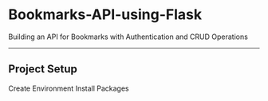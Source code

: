 # Bookmarks-API-using-Flask
Building an API for Bookmarks with Authentication and CRUD Operations

---

## Project Setup
Create Environment 
Install Packages
